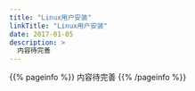 ```yaml
---
title: "Linux用户安装"
linkTitle: "Linux用户安装"
date: 2017-01-05
description: >
  内容待完善
---
```


{{% pageinfo %}}
内容待完善
{{% /pageinfo %}}

